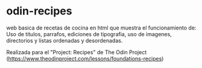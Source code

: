 # odin-recipes

web basica de recetas de cocina en html que muestra el funcionamiento de: Uso de titulos, parrafos, ediciones de tipografia, uso de imagenes, directorios y listas ordenadas y desordenadas.

Realizada para el "Project: Recipes" de The Odin Project (https://www.theodinproject.com/lessons/foundations-recipes)
